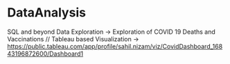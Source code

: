 # DataAnalysis
SQL and beyond
Data Exploration -> Exploration of COVID 19 Deaths and Vaccinations
//
Tableau based Visualization -> https://public.tableau.com/app/profile/sahil.nizam/viz/CovidDashboard_16843196872600/Dashboard1

